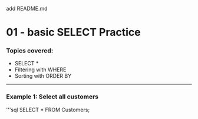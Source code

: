 add README.md
# 01 - basic SELECT Practice
### Topics covered:
- SELECT *
- Filtering with WHERE
- Sorting  with ORDER BY
---
### Example 1: Select all customers 
'''sql
SELECT *
FROM Customers;
